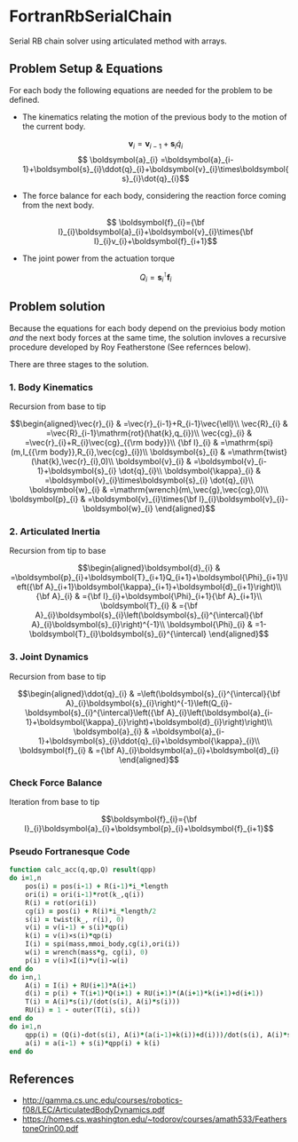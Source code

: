 # FortranRbSerialChain

Serial RB chain solver using articulated method with arrays.


## Problem Setup & Equations

For each body the following equations are needed for the problem to be defined. 

 - The kinematics relating the motion of the previous body to the motion 
of the current body.

    $$ \boldsymbol{v}_{i} =\boldsymbol{v}_{i-1}+\boldsymbol{s}_{i}\dot{q}_{i} $$
    $$ \boldsymbol{a}_{i} =\boldsymbol{a}_{i-1}+\boldsymbol{s}_{i}\ddot{q}_{i}+\boldsymbol{v}_{i}\times\boldsymbol{s}_{i}\dot{q}_{i}$$

 - The force balance for each body, considering the reaction force coming from the next body.
 
     $$ \boldsymbol{f}_{i}={\bf I}_{i}\boldsymbol{a}_{i}+\boldsymbol{v}_{i}\times{\bf I}_{i}v_{i}+\boldsymbol{f}_{i+1}$$
	 
 - The joint power from the actuation torque
 
     $$ Q_i = \boldsymbol{s}_i^\intercal \boldsymbol{f}_i $$
	 
## Problem solution

Because the equations for each body depend on the previoius body motion _and_ the next body forces at the same time,
the solution invloves a recursive procedure developed by Roy Featherstone (See refernces below).

There are three stages to the solution.

### 1. Body Kinematics

Recursion from base to tip

$$\begin{aligned}\vec{r}_{i} & =\vec{r}_{i-1}+R_{i-1}\vec{\ell}\\
\vec{R}_{i} & =\vec{R}_{i-1}\mathrm{rot}(\hat{k},q_{i})\\
\vec{cg}_{i} & =\vec{r}_{i}+R_{i}\vec{cg}_{{\rm body}}\\
{\bf I}_{i} & =\mathrm{spi}(m,I_{{\rm body}},R_{i},\vec{cg}_{i})\\
\boldsymbol{s}_{i} & =\mathrm{twist}(\hat{k},\vec{r}_{i},0)\\
\boldsymbol{v}_{i} & =\boldsymbol{v}_{i-1}+\boldsymbol{s}_{i} \dot{q}_{i}\\
\boldsymbol{\kappa}_{i} & =\boldsymbol{v}_{i}\times\boldsymbol{s}_{i} \dot{q}_{i}\\
\boldsymbol{w}_{i} & =\mathrm{wrench}(m\,\vec{g},\vec{cg},0)\\
\boldsymbol{p}_{i} & =\boldsymbol{v}_{i}\times{\bf I}_{i}\boldsymbol{v}_{i}-\boldsymbol{w}_{i}
\end{aligned}$$

### 2. Articulated Inertia

Recursion from tip to base

$$\begin{aligned}\boldsymbol{d}_{i} & =\boldsymbol{p}_{i}+\boldsymbol{T}_{i+1}Q_{i+1}+\boldsymbol{\Phi}_{i+1}\left({\bf A}_{i+1}\boldsymbol{\kappa}_{i+1}+\boldsymbol{d}_{i+1}\right)\\
{\bf A}_{i} & ={\bf I}_{i}+\boldsymbol{\Phi}_{i+1}{\bf A}_{i+1}\\
\boldsymbol{T}_{i} & ={\bf A}_{i}\boldsymbol{s}_{i}\left(\boldsymbol{s}_{i}^{\intercal}{\bf A}_{i}\boldsymbol{s}_{i}\right)^{-1}\\
\boldsymbol{\Phi}_{i} & =1-\boldsymbol{T}_{i}\boldsymbol{s}_{i}^{\intercal}
\end{aligned}$$

### 3. Joint Dynamics 

Recursion from base to tip

$$\begin{aligned}\ddot{q}_{i} & =\left(\boldsymbol{s}_{i}^{\intercal}{\bf A}_{i}\boldsymbol{s}_{i}\right)^{-1}\left(Q_{i}-\boldsymbol{s}_{i}^{\intercal}\left({\bf A}_{i}\left(\boldsymbol{a}_{i-1}+\boldsymbol{\kappa}_{i}\right)+\boldsymbol{d}_{i}\right)\right)\\
\boldsymbol{a}_{i} & =\boldsymbol{a}_{i-1}+\boldsymbol{s}_{i}\ddot{q}_{i}+\boldsymbol{\kappa}_{i}\\
\boldsymbol{f}_{i} & ={\bf A}_{i}\boldsymbol{a}_{i}+\boldsymbol{d}_{i}
\end{aligned}$$

### Check Force Balance

Iteration from base to tip

$$\boldsymbol{f}_{i}={\bf I}_{i}\boldsymbol{a}_{i}+\boldsymbol{p}_{i}+\boldsymbol{f}_{i+1}$$

### Pseudo Fortranesque Code

```fortran
function calc_acc(q,qp,Q) result(qpp)
do i=1,n
	pos(i) = pos(i-1) + R(i-1)*i_*length
	ori(i) = ori(i-1)*rot(k_,q(i))
	R(i) = rot(ori(i))
	cg(i) = pos(i) + R(i)*i_*length/2
	s(i) = twist(k_, r(i), 0)
	v(i) = v(i-1) + s(i)*qp(i)
	k(i) = v(i)×s(i)*qp(i)
	I(i) = spi(mass,mmoi_body,cg(i),ori(i))
	w(i) = wrench(mass*g, cg(i), 0)
	p(i) = v(i)×I(i)*v(i)-w(i)
end do
do i=n,1
	A(i) = I(i) + RU(i+1)*A(i+1)
	d(i) = p(i) + T(i+1)*Q(i+1) + RU(i+1)*(A(i+1)*k(i+1)+d(i+1))
	T(i) = A(i)*s(i)/(dot(s(i), A(i)*s(i)))
	RU(i) = 1 - outer(T(i), s(i))
end do
do i=1,n
	qpp(i) = (Q(i)-dot(s(i), A(i)*(a(i-1)+k(i))+d(i)))/dot(s(i), A(i)*s(i))
	a(i) = a(i-1) + s(i)*qpp(i) + k(i)
end do
```

## References

 - http://gamma.cs.unc.edu/courses/robotics-f08/LEC/ArticulatedBodyDynamics.pdf
 - https://homes.cs.washington.edu/~todorov/courses/amath533/FeatherstoneOrin00.pdf

